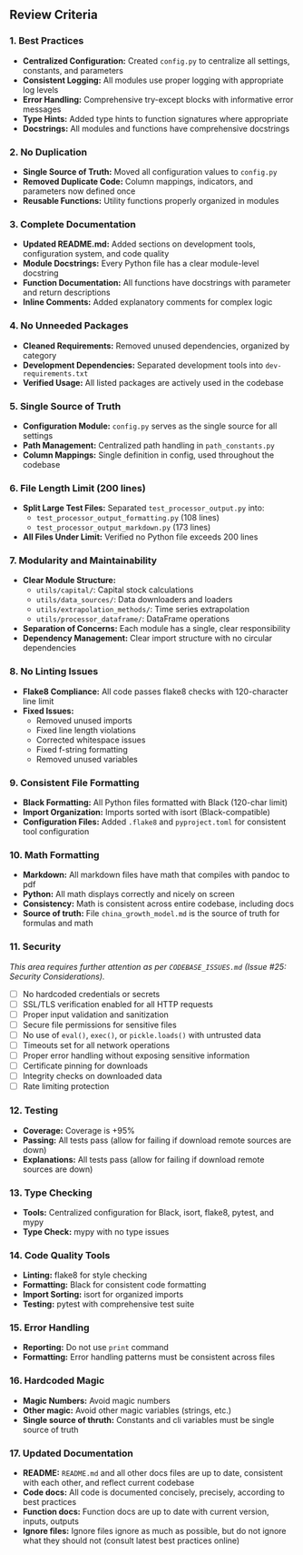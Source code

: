 ## Review Criteria

### 1. Best Practices 
- **Centralized Configuration:** Created `config.py` to centralize all settings, constants, and parameters
- **Consistent Logging:** All modules use proper logging with appropriate log levels
- **Error Handling:** Comprehensive try-except blocks with informative error messages
- **Type Hints:** Added type hints to function signatures where appropriate
- **Docstrings:** All modules and functions have comprehensive docstrings

### 2. No Duplication 
- **Single Source of Truth:** Moved all configuration values to `config.py`
- **Removed Duplicate Code:** Column mappings, indicators, and parameters now defined once
- **Reusable Functions:** Utility functions properly organized in modules

### 3. Complete Documentation 
- **Updated README.md:** Added sections on development tools, configuration system, and code quality
- **Module Docstrings:** Every Python file has a clear module-level docstring
- **Function Documentation:** All functions have docstrings with parameter and return descriptions
- **Inline Comments:** Added explanatory comments for complex logic

### 4. No Unneeded Packages 
- **Cleaned Requirements:** Removed unused dependencies, organized by category
- **Development Dependencies:** Separated development tools into `dev-requirements.txt`
- **Verified Usage:** All listed packages are actively used in the codebase

### 5. Single Source of Truth 
- **Configuration Module:** `config.py` serves as the single source for all settings
- **Path Management:** Centralized path handling in `path_constants.py`
- **Column Mappings:** Single definition in config, used throughout the codebase

### 6. File Length Limit (200 lines) 
- **Split Large Test Files:** Separated `test_processor_output.py` into:
  - `test_processor_output_formatting.py` (108 lines)
  - `test_processor_output_markdown.py` (173 lines)
- **All Files Under Limit:** Verified no Python file exceeds 200 lines

### 7. Modularity and Maintainability 
- **Clear Module Structure:** 
  - `utils/capital/`: Capital stock calculations
  - `utils/data_sources/`: Data downloaders and loaders
  - `utils/extrapolation_methods/`: Time series extrapolation
  - `utils/processor_dataframe/`: DataFrame operations
- **Separation of Concerns:** Each module has a single, clear responsibility
- **Dependency Management:** Clear import structure with no circular dependencies

### 8. No Linting Issues 
- **Flake8 Compliance:** All code passes flake8 checks with 120-character line limit
- **Fixed Issues:**
  - Removed unused imports
  - Fixed line length violations
  - Corrected whitespace issues
  - Fixed f-string formatting
  - Removed unused variables

### 9. Consistent File Formatting 
- **Black Formatting:** All Python files formatted with Black (120-char limit)
- **Import Organization:** Imports sorted with isort (Black-compatible)
- **Configuration Files:** Added `.flake8` and `pyproject.toml` for consistent tool configuration

### 10. Math Formatting 
- **Markdown:** All markdown files have math that compiles with pandoc to pdf
- **Python:** All math displays correctly and nicely on screen
- **Consistency:** Math is consistent across entire codebase, including docs
- **Source of truth:** File `china_growth_model.md` is the source of truth for formulas and math

### 11. Security
*This area requires further attention as per `CODEBASE_ISSUES.md` (Issue #25: Security Considerations).*
- [ ] No hardcoded credentials or secrets
- [ ] SSL/TLS verification enabled for all HTTP requests
- [ ] Proper input validation and sanitization
- [ ] Secure file permissions for sensitive files
- [ ] No use of `eval()`, `exec()`, or `pickle.loads()` with untrusted data
- [ ] Timeouts set for all network operations
- [ ] Proper error handling without exposing sensitive information 
- [ ] Certificate pinning for downloads
- [ ] Integrity checks on downloaded data
- [ ] Rate limiting protection

### 12. Testing 
- **Coverage:** Coverage is +95% 
- **Passing:** All tests pass (allow for failing if download remote sources are down)
- **Explanations:** All tests pass (allow for failing if download remote sources are down)

### 13. Type Checking 
- **Tools:** Centralized configuration for Black, isort, flake8, pytest, and mypy
- **Type Check:** mypy with no type issues

### 14. Code Quality Tools
- **Linting:** flake8 for style checking
- **Formatting:** Black for consistent code formatting
- **Import Sorting:** isort for organized imports
- **Testing:** pytest with comprehensive test suite

### 15. Error Handling
- **Reporting:** Do not use `print` command
- **Formatting:** Error handling patterns must be consistent across files

### 16. Hardcoded Magic 
- **Magic Numbers:** Avoid magic numbers
- **Other magic:** Avoid other magic variables (strings, etc.)
- **Single source of thruth:** Constants and cli variables must be single source of truth

### 17. Updated Documentation
- **README:** `README.md` and all other docs files are up to date, consistent with each other, and reflect current codebase
- **Code docs:** All code is documented concisely, precisely, according to best practices
- **Function docs:** Function docs are up to date with current version, inputs, outputs
- **Ignore files:** Ignore files ignore as much as possible, but do not ignore what they should not (consult latest best practices online)
